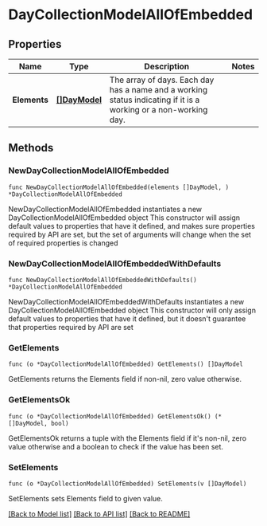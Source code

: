 # DayCollectionModelAllOfEmbedded

## Properties

Name | Type | Description | Notes
------------ | ------------- | ------------- | -------------
**Elements** | [**[]DayModel**](DayModel.md) | The array of days. Each day has a name and a working status indicating if it is a working or a non-working day. | 

## Methods

### NewDayCollectionModelAllOfEmbedded

`func NewDayCollectionModelAllOfEmbedded(elements []DayModel, ) *DayCollectionModelAllOfEmbedded`

NewDayCollectionModelAllOfEmbedded instantiates a new DayCollectionModelAllOfEmbedded object
This constructor will assign default values to properties that have it defined,
and makes sure properties required by API are set, but the set of arguments
will change when the set of required properties is changed

### NewDayCollectionModelAllOfEmbeddedWithDefaults

`func NewDayCollectionModelAllOfEmbeddedWithDefaults() *DayCollectionModelAllOfEmbedded`

NewDayCollectionModelAllOfEmbeddedWithDefaults instantiates a new DayCollectionModelAllOfEmbedded object
This constructor will only assign default values to properties that have it defined,
but it doesn't guarantee that properties required by API are set

### GetElements

`func (o *DayCollectionModelAllOfEmbedded) GetElements() []DayModel`

GetElements returns the Elements field if non-nil, zero value otherwise.

### GetElementsOk

`func (o *DayCollectionModelAllOfEmbedded) GetElementsOk() (*[]DayModel, bool)`

GetElementsOk returns a tuple with the Elements field if it's non-nil, zero value otherwise
and a boolean to check if the value has been set.

### SetElements

`func (o *DayCollectionModelAllOfEmbedded) SetElements(v []DayModel)`

SetElements sets Elements field to given value.



[[Back to Model list]](../README.md#documentation-for-models) [[Back to API list]](../README.md#documentation-for-api-endpoints) [[Back to README]](../README.md)


